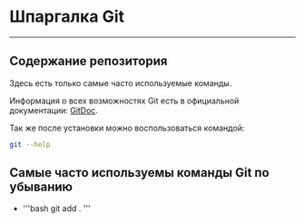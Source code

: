 # Шпаргалка Git

----

## Содержание репозитория

Здесь есть только самые часто используемые команды.

Информация о всех возможностях Git есть в официальной документации: [GitDoc](https://git-scm.com/doc).

Так же после установки можно воспользоваться командой:
```bash
git --help
```

## Самые часто используемы команды Git по убыванию

* '''bash
git add .
'''
